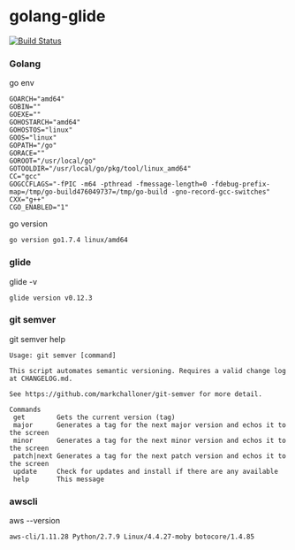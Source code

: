 # golang-glide
[![Build Status](https://travis-ci.org/rest4hub/golang-glide.svg?branch=gitsemver)](https://travis-ci.org/rest4hub/golang-glide)
### Golang
go env
```
GOARCH="amd64"
GOBIN=""
GOEXE=""
GOHOSTARCH="amd64"
GOHOSTOS="linux"
GOOS="linux"
GOPATH="/go"
GORACE=""
GOROOT="/usr/local/go"
GOTOOLDIR="/usr/local/go/pkg/tool/linux_amd64"
CC="gcc"
GOGCCFLAGS="-fPIC -m64 -pthread -fmessage-length=0 -fdebug-prefix-map=/tmp/go-build476049737=/tmp/go-build -gno-record-gcc-switches"
CXX="g++"
CGO_ENABLED="1"
```
go version
```
go version go1.7.4 linux/amd64
```
### glide
glide -v
```
glide version v0.12.3

```
### git semver
git semver help
```
Usage: git semver [command]

This script automates semantic versioning. Requires a valid change log at CHANGELOG.md.

See https://github.com/markchalloner/git-semver for more detail.

Commands
 get        Gets the current version (tag)
 major      Generates a tag for the next major version and echos it to the screen
 minor      Generates a tag for the next minor version and echos it to the screen
 patch|next Generates a tag for the next patch version and echos it to the screen
 update     Check for updates and install if there are any available
 help       This message
```
### awscli
aws --version
```
aws-cli/1.11.28 Python/2.7.9 Linux/4.4.27-moby botocore/1.4.85
```

